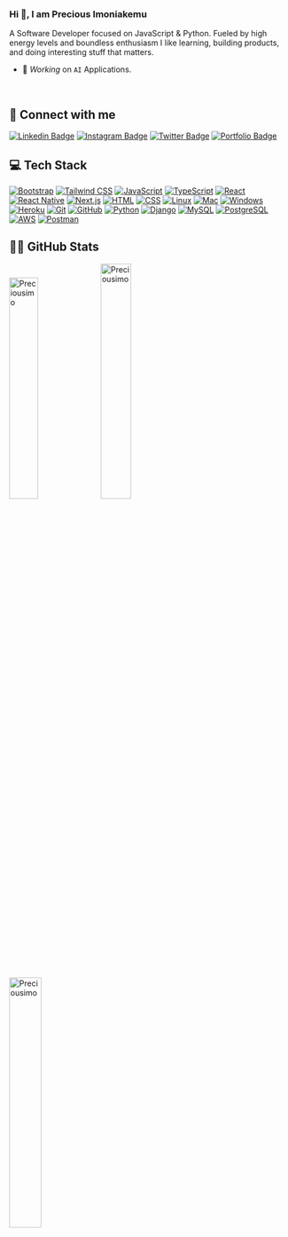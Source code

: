 ### Hi 👋, I am Precious Imoniakemu 
A Software Developer focused on JavaScript & Python. Fueled by high energy levels and boundless enthusiasm I like learning, building products, and doing interesting stuff that matters.
- 🔭 *Working* on `AI` Applications.
<br />

## 🤝 Connect with me

[![Linkedin Badge](https://img.shields.io/badge/-Precious%20Imoniakemu-blue?style=flat-square&logo=Linkedin&logoColor=white&link=https://www.linkedin.com/in/precious-imoniakemu-80654b271/)](https://www.linkedin.com/in/precious-imoniakemu-80654b271/)
[![Instagram Badge](https://img.shields.io/badge/-@precious_imo-E33153?style=flat-square&logo=instagram&logoColor=white&link=https://www.instagram.com/precious_imo/)](https://www.instagram.com/precious_imo/)
[![Twitter Badge](https://img.shields.io/badge/-@preciousimo2-blue?style=flat-square&logo=twitter&logoColor=white&link=https://twitter.com/preciousimo2/)](https://twitter.com/preciousimo2)
[![Portfolio Badge](https://img.shields.io/badge/-Portfolio-333333?style=flat-square&logo=google-chrome&logoColor=white&link=https://preciousimo.netlify.app/)](https://preciousimo.netlify.app/)
<br />

## 💻 Tech Stack

[![Bootstrap](https://img.shields.io/badge/Bootstrap-563D7C?style=for-the-badge&logo=bootstrap&logoColor=white)](https://getbootstrap.com/)
[![Tailwind CSS](https://img.shields.io/badge/Tailwind_CSS-38B2AC?style=for-the-badge&logo=tailwind-css&logoColor=white)](https://tailwindcss.com/)
[![JavaScript](https://img.shields.io/badge/javascript%20-%23F7DF1E.svg?&style=for-the-badge&logo=javascript&logoColor=%23232F3E)](https://developer.mozilla.org/en-US/docs/Web/JavaScript)
[![TypeScript](https://img.shields.io/badge/typescript-%23007ACC.svg?style=for-the-badge&logo=typescript&logoColor=white)](https://www.typescriptlang.org/)
[![React](https://img.shields.io/badge/react%20-%2320232a.svg?&style=for-the-badge&logo=react&logoColor=%2361DAFB)](https://reactjs.org/)
[![React Native](https://img.shields.io/badge/react%20native-61dafb.svg?&style=for-the-badge&logo=react&logoColor=white)](https://reactnative.dev/)
[![Next.js](https://img.shields.io/badge/Next.js%20-%2303A9F4.svg?&style=for-the-badge&logo=next.js&logoColor=%23232F3E)](https://nextjs.org/)
[![HTML](https://img.shields.io/badge/HTML-239120?style=for-the-badge&logo=html5&logoColor=white)](https://developer.mozilla.org/en-US/docs/Web/HTML)
[![CSS](https://img.shields.io/badge/CSS-1572B6?style=for-the-badge&logo=css3&logoColor=white)](https://developer.mozilla.org/en-US/docs/Web/CSS)
[![Linux](https://img.shields.io/badge/Linux-FCC624?style=for-the-badge&logo=linux&logoColor=black)](https://www.linux.org/)
[![Mac](https://img.shields.io/badge/Mac-000000?style=for-the-badge&logo=apple&logoColor=white)](https://www.apple.com/macos)
[![Windows](https://img.shields.io/badge/Windows-0078D6?style=for-the-badge&logo=windows&logoColor=white)](https://www.microsoft.com/en-us/windows)
[![Heroku](https://img.shields.io/badge/Heroku-430098?style=for-the-badge&logo=heroku&logoColor=white)](https://www.heroku.com/)
[![Git](https://img.shields.io/badge/Git-F05032?style=for-the-badge&logo=git&logoColor=white)](https://git-scm.com/)
[![GitHub](https://img.shields.io/badge/GitHub-181717?style=for-the-badge&logo=github&logoColor=white)](https://github.com/)
[![Python](https://img.shields.io/badge/python-3670A0?style=for-the-badge&logo=python&logoColor=F7CA3F)](https://www.python.org/)
[![Django](https://img.shields.io/badge/django%20-%230C4B33.svg?&style=for-the-badge&logo=django&logoColor=%23FFFFFF)](https://www.djangoproject.com/)
[![MySQL](https://img.shields.io/badge/mysql-%23507E9C.svg?style=for-the-badge&logo=mysql&logoColor=white)](https://www.mysql.com/)
[![PostgreSQL](https://img.shields.io/badge/postgres-%23316192.svg?style=for-the-badge&logo=postgresql&logoColor=white)](https://www.postgresql.org/)
[![AWS](https://img.shields.io/badge/AWS-%23FF9900.svg?style=for-the-badge&logo=amazon-aws&logoColor=%23232F3E)](https://aws.amazon.com/)
[![Postman](https://img.shields.io/badge/Postman-FF6C37?style=for-the-badge&logo=postman&logoColor=white)](https://www.postman.com/)
<br />

## 👨‍💻 GitHub Stats

<p>
  <img width="32%" src="https://github-readme-stats.vercel.app/api/top-langs?username=Preciousimo&show_icons=true&theme=tokyonight&locale=en&layout=compact" alt="Preciousimo" />
  <img width="33%" src="https://github-readme-stats.vercel.app/api?username=Preciousimo&show_icons=true&theme=tokyonight" alt="Preciousimo" />
  <img width="34%" src="https://github-readme-streak-stats.herokuapp.com/?user=Preciousimo&theme=tokyonight" alt="Preciousimo" />
</p>
